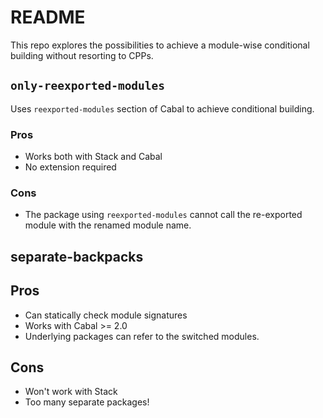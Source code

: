 # README
This repo explores the possibilities to achieve a module-wise conditional building without resorting to CPPs.

## `only-reexported-modules`
Uses `reexported-modules` section of Cabal to achieve conditional building.

### Pros
* Works both with Stack and Cabal
* No extension required

### Cons
* The package using `reexported-modules` cannot call the re-exported module with the renamed module name.

## separate-backpacks

## Pros
* Can statically check module signatures
* Works with Cabal >= 2.0
* Underlying packages can refer to the switched modules.

## Cons
* Won't work with Stack
* Too many separate packages!
